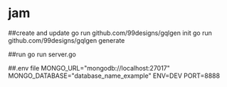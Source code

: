 # jam

##create and update
go run github.com/99designs/gqlgen init
go run github.com/99designs/gqlgen generate

##run
go run server.go

##.env file
MONGO_URL="mongodb://localhost:27017"
MONGO_DATABASE="database_name_example"
ENV=DEV
PORT=8888